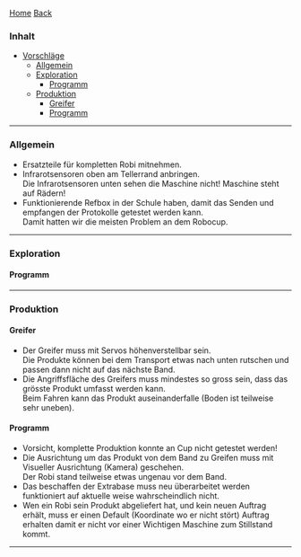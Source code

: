 [Home](home) [Back](DokuSolidus)


### Inhalt ###
- <a href="#v">Vorschläge</a>
	- <a href="#a">Allgemein</a>
	- <a href="#e">Exploration</a>
		- <a href="#ep">Programm</a>
	- <a href="#p">Produktion</a>
		- <a href="#pg">Greifer</a> 
		- <a href="#pp">Programm</a>  

		

----------
### <a name="a">Allgemein</a> ###

- Ersatzteile für kompletten Robi mitnehmen.  
- Infrarotsensoren oben am Tellerrand anbringen.  
  Die Infrarotsensoren unten sehen die Maschine nicht! Maschine steht auf Rädern!  
- Funktionierende Refbox in der Schule haben, damit das Senden und empfangen der Protokolle getestet werden kann.  
  Damit hatten wir die meisten Problem an dem Robocup.  

----------
### <a name="e">Exploration</a> ###

#### <a name="ep">Programm</a> ####


----------

### <a name="p">Produktion</a> ###

#### <a name="pg">Greifer</a> ####

- Der Greifer muss mit Servos höhenverstellbar sein.  
  Die Produkte können bei dem Transport etwas nach unten rutschen und passen dann nicht auf das nächste Band.  
- Die Angriffsfläche des Greifers muss mindestes so gross sein, dass das grösste Produkt umfasst werden kann.   
  Beim Fahren kann das Produkt auseinanderfalle (Boden ist teilweise sehr uneben).  

#### <a name="pp">Programm</a> ####

- Vorsicht, komplette Produktion konnte an Cup nicht getestet werden!  
- Die Ausrichtung um das Produkt von dem Band zu Greifen muss mit Visueller Ausrichtung (Kamera) geschehen.  
  Der Robi stand teilweise etwas ungenau vor dem Band.  
- Das beschaffen der Extrabase muss neu überarbeitet werden funktioniert auf aktuelle weise wahrscheindlich nicht.  
- Wen ein Robi sein Produkt abgeliefert hat, und kein neuen Auftrag erhält, muss er einen Default (Koordinate wo er nicht stört)  Auftrag erhalten damit er nicht vor einer Wichtigen Maschine zum Stillstand kommt.  


----------